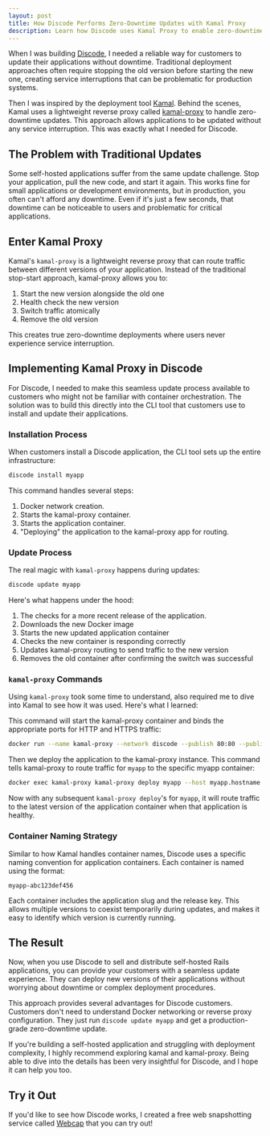 ```yaml
---
layout: post
title: How Discode Performs Zero-Downtime Updates with Kamal Proxy
description: Learn how Discode uses Kamal Proxy to enable zero-downtime application updates, eliminating service interruptions during deployments.
---
```


When I was building [Discode](https://rubyup.dev/discode), I needed a reliable way for customers to update their applications without downtime. Traditional deployment approaches often require stopping the old version before starting the new one, creating service interruptions that can be problematic for production systems.

Then I was inspired by the deployment tool [Kamal](https://kamal-deploy.org/). Behind the scenes, Kamal uses a lightweight reverse proxy called [kamal-proxy](https://github.com/basecamp/kamal-proxy) to handle zero-downtime updates. This approach allows applications to be updated without any service interruption. This was exactly what I needed for Discode.

## The Problem with Traditional Updates

Some self-hosted applications suffer from the same update challenge. Stop your application, pull the new code, and start it again. This works fine for small applications or development environments, but in production, you often can't afford any downtime. Even if it's just a few seconds, that downtime can be noticeable to users and problematic for critical applications.

## Enter Kamal Proxy

Kamal's `kamal-proxy` is a lightweight reverse proxy that can route traffic between different versions of your application. Instead of the traditional stop-start approach, kamal-proxy allows you to:

1. Start the new version alongside the old one
2. Health check the new version
3. Switch traffic atomically
4. Remove the old version

This creates true zero-downtime deployments where users never experience service interruption.

## Implementing Kamal Proxy in Discode

For Discode, I needed to make this seamless update process available to customers who might not be familiar with container orchestration. The solution was to build this directly into the CLI tool that customers use to install and update their applications.

### Installation Process

When customers install a Discode application, the CLI tool sets up the entire infrastructure:

```bash
discode install myapp
```

This command handles several steps:

1. Docker network creation.
2. Starts the kamal-proxy container.
3. Starts the application container.
4. "Deploying" the application to the kamal-proxy app for routing.

### Update Process

The real magic with `kamal-proxy` happens during updates:

```bash
discode update myapp
```

Here's what happens under the hood:

1. The checks for a more recent release of the application.
2. Downloads the new Docker image
3. Starts the new updated application container
4. Checks the new container is responding correctly
5. Updates kamal-proxy routing to send traffic to the new version
6. Removes the old container after confirming the switch was successful

### `kamal-proxy` Commands

Using `kamal-proxy` took some time to understand, also required me to dive into Kamal to see how it was used. Here's what I learned:

This command will start the kamal-proxy container and binds the appropriate ports for HTTP and HTTPS traffic:

```bash
docker run --name kamal-proxy --network discode --publish 80:80 --publish 443:443 basecamp/kamal-proxy
```

Then we deploy the application to the kamal-proxy instance. This command tells kamal-proxy to route traffic for `myapp` to the specific myapp container:

```bash
docker exec kamal-proxy kamal-proxy deploy myapp --host myapp.hostname --target myapp-<release>:80
```

Now with any subsequent `kamal-proxy deploy`'s for `myapp`, it will route traffic to the latest version of the application container when that application is healthy.

### Container Naming Strategy

Similar to how Kamal handles container names, Discode uses a specific naming convention for application containers. Each container is named using the format:

```
myapp-abc123def456
```

Each container includes the application slug and the release key. This allows multiple versions to coexist temporarily during updates, and makes it easy to identify which version is currently running.

## The Result

Now, when you use Discode to sell and distribute self-hosted Rails applications, you can provide your customers with a seamless update experience. They can deploy new versions of their applications without worrying about downtime or complex deployment procedures.

This approach provides several advantages for Discode customers. Customers don't need to understand Docker networking or reverse proxy configuration. They just run `discode update myapp` and get a production-grade zero-downtime update.

If you're building a self-hosted application and struggling with deployment complexity, I highly recommend exploring  kamal and kamal-proxy. Being able to dive into the details has been very insightful for Discode, and I hope it can help you too.

## Try it Out

If you'd like to see how Discode works, I created a free web snapshotting service called [Webcap](https://rubyup.dev/webcap) that you can try out!
